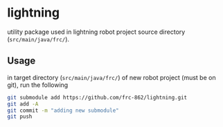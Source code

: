 # lightning

utility package used in lightning robot project source directory (`src/main/java/frc/`).

## Usage

in target directory (`src/main/java/frc/`) of new robot project (must be on git), run the following

```bash
git submodule add https://github.com/frc-862/lightning.git
git add -A
git commit -m "adding new submodule"
git push
```
